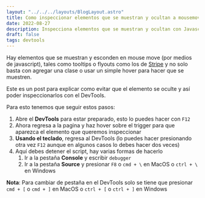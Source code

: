 ```yaml
---
layout: "../../../layouts/BlogLayout.astro"
title: Como inspeccionar elementos que se muestran y ocultan a mousemove
date: 2022-08-27
description: Inspecciona elementos que se muestran y ocultan con Javascript
draft: false
tags: devtools
---
```


Hay elementos que se muestran y esconden en mouse move (por medios de javascript), tales como tooltips o flyouts como los de [Stripe](https://stripe.com/es) y no solo basta con agregar una clase o usar un simple hover para hacer que se muestren.

Este es un post para explicar como evitar que el elemento se oculte y así poder inspeccionarlos con el DevTools.

Para esto tenemos que seguir estos pasos:

1. Abre el **DevTools** para estar preparado, esto lo puedes hacer con `F12`
2. Ahora regresa a la pagina y haz hover sobre el trigger para que aparezca el elemento que queremos inspeccionar
3. **Usando el teclado**, regresa al DevTools (lo puedes hacer presionando otra vez `F12` aunque en algunos casos lo debes hacer dos veces)
4. Aquí debes detener el script, hay varias formas de hacerlo
   1. Ir a la pestaña **Console** y escribir `debugger`
   2. Ir a la pestaña **Source** y presionar `F8` o `cmd + \` en MacOS o `ctrl + \` en Windows

**Nota**: Para cambiar de pestaña en el DevTools solo se tiene que presionar `cmd + [` o `cmd + ]` en MacOS o `ctrl + [` o `ctrl + ]` en Windows
